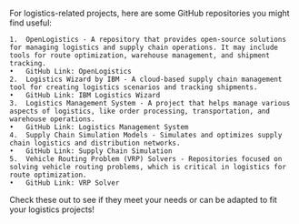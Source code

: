 For logistics-related projects, here are some GitHub repositories you might find useful:

	1.	OpenLogistics - A repository that provides open-source solutions for managing logistics and supply chain operations. It may include tools for route optimization, warehouse management, and shipment tracking.
	•	GitHub Link: OpenLogistics
	2.	Logistics Wizard by IBM - A cloud-based supply chain management tool for creating logistics scenarios and tracking shipments.
	•	GitHub Link: IBM Logistics Wizard
	3.	Logistics Management System - A project that helps manage various aspects of logistics, like order processing, transportation, and warehouse operations.
	•	GitHub Link: Logistics Management System
	4.	Supply Chain Simulation Models - Simulates and optimizes supply chain logistics and distribution networks.
	•	GitHub Link: Supply Chain Simulation
	5.	Vehicle Routing Problem (VRP) Solvers - Repositories focused on solving vehicle routing problems, which is critical in logistics for route optimization.
	•	GitHub Link: VRP Solver

Check these out to see if they meet your needs or can be adapted to fit your logistics projects!